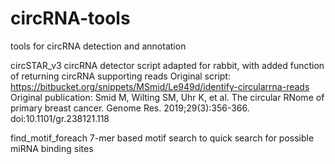 # circRNA-tools
tools for circRNA detection and annotation

circSTAR_v3
circRNA detector script adapted for rabbit, with added function of returning circRNA supporting reads
Original script: https://bitbucket.org/snippets/MSmid/Le949d/identify-circularrna-reads
Original publication: Smid M, Wilting SM, Uhr K, et al. The circular RNome of primary breast cancer. Genome Res. 2019;29(3):356-366. doi:10.1101/gr.238121.118

find_motif_foreach
7-mer based motif search to quick search for possible miRNA binding sites
